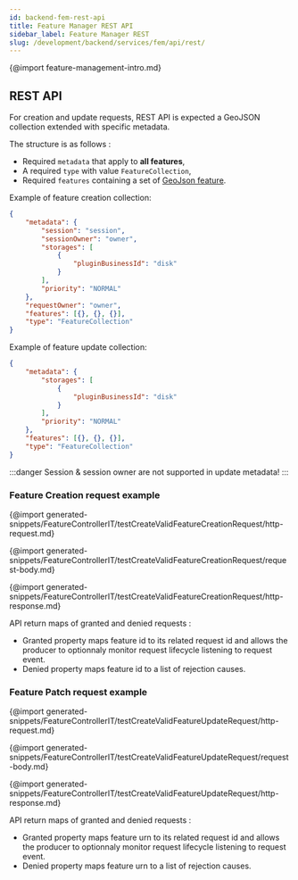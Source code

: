 ```yaml
---
id: backend-fem-rest-api
title: Feature Manager REST API
sidebar_label: Feature Manager REST
slug: /development/backend/services/fem/api/rest/
---
```



{@import feature-management-intro.md}

## REST API

For creation and update requests, REST API is expected a GeoJSON collection extended with specific metadata.

The structure is as follows :

* Required `metadata` that apply to **all features**,
* A required `type` with value `FeatureCollection`,
* Required `features` containing a set of [GeoJson feature](#payloadppt).

Example of feature creation collection:

```json
{
    "metadata": {
        "session": "session",
        "sessionOwner": "owner",
        "storages": [
            {
                "pluginBusinessId": "disk"
            }
        ],
        "priority": "NORMAL"
    },
    "requestOwner": "owner",
    "features": [{}, {}, {}],
    "type": "FeatureCollection"
}
```

Example of feature update collection:

```json
{
    "metadata": {
        "storages": [
            {
                "pluginBusinessId": "disk"
            }
        ],
        "priority": "NORMAL"
    },
    "features": [{}, {}, {}],
    "type": "FeatureCollection"
}
```

:::danger
Session & session owner are not supported in update metadata!
:::

### Feature Creation request example

{@import generated-snippets/FeatureControllerIT/testCreateValidFeatureCreationRequest/http-request.md}

{@import generated-snippets/FeatureControllerIT/testCreateValidFeatureCreationRequest/request-body.md}

{@import generated-snippets/FeatureControllerIT/testCreateValidFeatureCreationRequest/http-response.md}

API return maps of granted and denied requests :

* Granted property maps feature id to its related request id and allows the producer to optionnaly monitor request lifecycle listening to request event.
* Denied property maps feature id to a list of rejection causes.

### Feature Patch request example

{@import generated-snippets/FeatureControllerIT/testCreateValidFeatureUpdateRequest/http-request.md}

{@import generated-snippets/FeatureControllerIT/testCreateValidFeatureUpdateRequest/request-body.md}

{@import generated-snippets/FeatureControllerIT/testCreateValidFeatureUpdateRequest/http-response.md}


API return maps of granted and denied requests :

* Granted property maps feature urn to its related request id and allows the producer to optionnaly monitor request lifecycle listening to request event.
* Denied property maps feature urn to a list of rejection causes.
